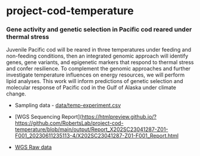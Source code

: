 # project-cod-temperature

>

### Gene activity and genetic selection in Pacific cod reared under thermal stress

Juvenile Pacific cod will be reared in three temperatures under feeding and non-feeding conditions, then an integrated genomic approach will identify genes, gene variants, and epigenetic markers that respond to thermal stress and confer resilience. To complement the genomic approaches and further investigate temperature influences on energy resources, we will perform lipid analyses. This work will inform predictions of genetic selection and molecular response of Pacific cod in the Gulf of Alaska under climate change.

- Sampling data - [data/temp-experiment.csv](https://github.com/RobertsLab/project-cod-temperature/blob/main/data/temp-experiment.csv)

- [WGS Sequencing Report](https://htmlpreview.github.io/?https://github.com/RobertsLab/project-cod-temperature/blob/main/output/Report_X202SC23041287-Z01-F001_20230611235113-4/X202SC23041287-Z01-F001_Report.html
- [WGS Raw data](https://owl.fish.washington.edu/nightingales/G_macrocephalus/H202SC23041287/01.RawData/)

